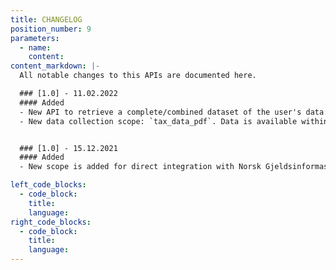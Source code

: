 ```yaml
---
title: CHANGELOG
position_number: 9
parameters:
  - name:
    content:
content_markdown: |-
  All notable changes to this APIs are documented here.

  ### [1.0] - 11.02.2022
  #### Added
  - New API to retrieve a complete/combined dataset of the user's data: [`/loan_applications` API](#loan_application_apiloan_application)
  - New data collection scope: `tax_data_pdf`. Data is available within the combined API, so this scope doesn't come with a dedicated API endpoint.


  ### [1.0] - 15.12.2021
  #### Added
  - New scope is added for direct integration with Norsk Gjeldsinformasjon: `unsecured_loans_presentation, unsecured_loans_processing`

left_code_blocks:
  - code_block:
    title:
    language:
right_code_blocks:
  - code_block:
    title:
    language:
---
```

